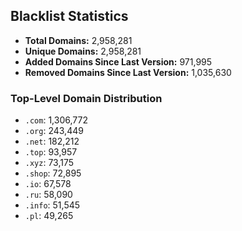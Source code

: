 ## Blacklist Statistics

- **Total Domains:** 2,958,281
- **Unique Domains:** 2,958,281
- **Added Domains Since Last Version:** 971,995
- **Removed Domains Since Last Version:** 1,035,630

### Top-Level Domain Distribution

-  `.com`: 1,306,772
-  `.org`: 243,449
-  `.net`: 182,212
-  `.top`: 93,957
-  `.xyz`: 73,175
-  `.shop`: 72,895
-  `.io`: 67,578
-  `.ru`: 58,090
-  `.info`: 51,545
-  `.pl`: 49,265
